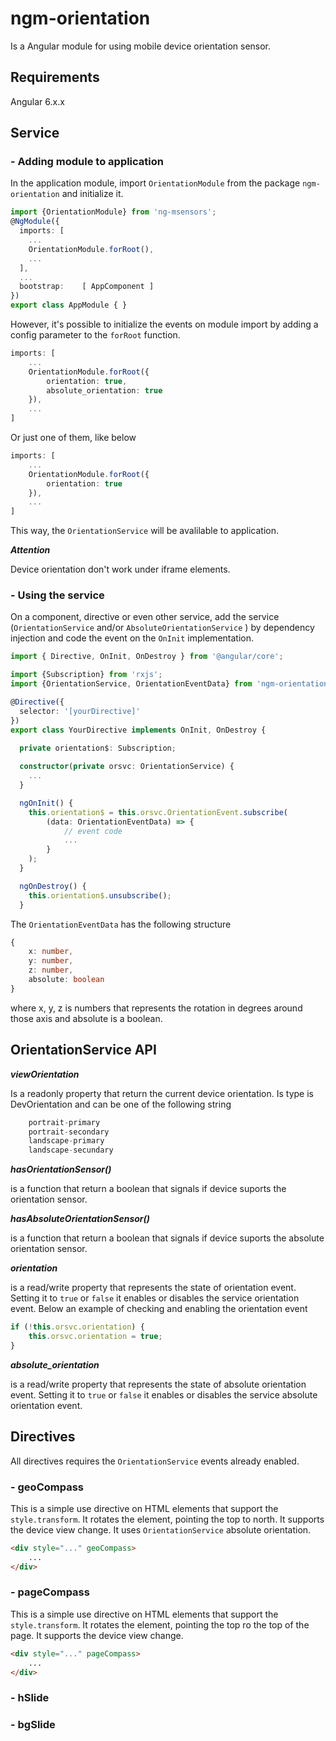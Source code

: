 # ngm-orientation

Is a Angular module for using mobile device orientation sensor.

## Requirements

Angular 6.x.x

## Service

### - Adding module to application

In the application module, import `OrientationModule` from the package `ngm-orientation` and initialize it.

```typescript
import {OrientationModule} from 'ng-msensors';
@NgModule({
  imports: [
    ...
    OrientationModule.forRoot(),
    ...
  ],
  ...  
  bootstrap:    [ AppComponent ]
})
export class AppModule { }
```

However, it's possible to initialize the events on module import by adding a config parameter to the `forRoot` function.

```typescript
imports: [
    ...
    OrientationModule.forRoot({
        orientation: true,
        absolute_orientation: true
    }),
    ...
]
```

Or just one of them, like below

```typescript
imports: [
    ...
    OrientationModule.forRoot({
        orientation: true
    }),
    ...
]
```

This way, the `OrientationService` will be avalilable to application.

***Attention***

Device orientation don't work under iframe elements.

### - Using the service

On a component, directive or even other service, add the service (`OrientationService` and/or `AbsoluteOrientationService`  ) by dependency injection and code the event on the `OnInit` implementation.

```typescript
import { Directive, OnInit, OnDestroy } from '@angular/core';

import {Subscription} from 'rxjs';
import {OrientationService, OrientationEventData} from 'ngm-orientation';

@Directive({
  selector: '[yourDirective]'
})
export class YourDirective implements OnInit, OnDestroy {

  private orientation$: Subscription;
  
  constructor(private orsvc: OrientationService) {
    ...
  }

  ngOnInit() {
    this.orientation$ = this.orsvc.OrientationEvent.subscribe(
        (data: OrientationEventData) => {
            // event code
            ...
        }
    );
  }

  ngOnDestroy() {
    this.orientation$.unsubscribe();
  }
```

The `OrientationEventData` has the following structure

```typescript
{
    x: number,
    y: number,
    z: number,
    absolute: boolean
}
```

where x, y, z is numbers that represents the rotation in degrees around those axis and absolute is a boolean.

## OrientationService API

***viewOrientation***

Is a readonly property that return the current device orientation. Is type is DevOrientation and can be one of the following string

```typescript
    portrait-primary
    portrait-secondary
    landscape-primary
    landscape-secundary
```

***hasOrientationSensor()***

is a function that return a boolean that signals if device suports the orientation sensor.

***hasAbsoluteOrientationSensor()***

is a function that return a boolean that signals if device suports the absolute orientation sensor.

***orientation***

is a read/write property that represents the state of orientation event. Setting it to `true` or `false` it enables or disables the service orientation event.
Below an example of checking and enabling the orientation event

```typescript
if (!this.orsvc.orientation) {
    this.orsvc.orientation = true;
}
```

***absolute_orientation***

is a read/write property that represents the state of absolute orientation event. Setting it to `true` or `false` it enables or disables the service absolute orientation event.

## Directives

All directives requires the `OrientationService` events already enabled.

### - geoCompass

This is a simple use directive on HTML elements that support the `style.transform`. It rotates the element, pointing the top to north. It supports the device view change. It uses `OrientationService` absolute orientation.

```html
<div style="..." geoCompass>
    ...
</div>
```

### - pageCompass

This is a simple use directive on HTML elements that support the `style.transform`. It rotates the element, pointing the top ro the top of the page. It supports the device view change.

```html
<div style="..." pageCompass>
    ...
</div>
```

### - hSlide

### - bgSlide
